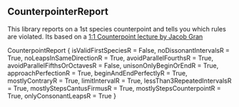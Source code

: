 ## CounterpointerReport

This library reports on a 1st species counterpoint and tells you which rules are violated.
Its based on a [1:1 Counterpoint lecture by Jacob Gran](https://www.youtube.com/watch?v=b5PoTBOj7Xc&list=PL6Towqbh0pdpxUL5NlGTOW2hwVVo1IhdQ)

CounterpointReport {
isValidFirstSpeciesR = False,
noDissonantIntervalsR = True,
noLeapsInSameDirectionR = True,
avoidParallelFourthsR = True,
avoidParallelFifthsOrOctavesR = False,
unisonOnlyBeginOrEndR = True,
approachPerfectionR = True,
beginAndEndPerfectlyR = True,
mostlyContraryR = True,
limitIntervalR = True,
lessThan3RepeatedIntervalsR = True,
mostlyStepsCantusFirmusR = True,
mostlyStepsCounterpointR = True,
onlyConsonantLeapsR = True
}
